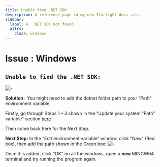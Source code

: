 ```yaml
---
title: Unable find .NET SDK
description: A reference page in my new Starlight docs site.
sidebar:
  label: 4. .NET SDK not found
  attrs:
    class: windows
---
```


<h1>  Issue : Windows </h1>

## `Unable to find the .NET SDK:`

![-](https://i.imgur.com/sjzZGQa.png)

**Solution :**
You might need to add the dotnet folder path to your “Path” environment variable.

Firstly, go through Steps 1 – 3 shown in the “Update your system “Path” variable” section [here](/troubleshoot/windows/list/win-issue-7)

Then come back here for the Next Step.

**Next Step:** In the “Edit environment variable” window, click "New" (Red box), then add the
path shown in the Green box:
![-](https://i.imgur.com/T6wIBWt.png)

Once it is added, click “OK” on all the windows, open a **new** MINGW64 terminal and try running the program again.
